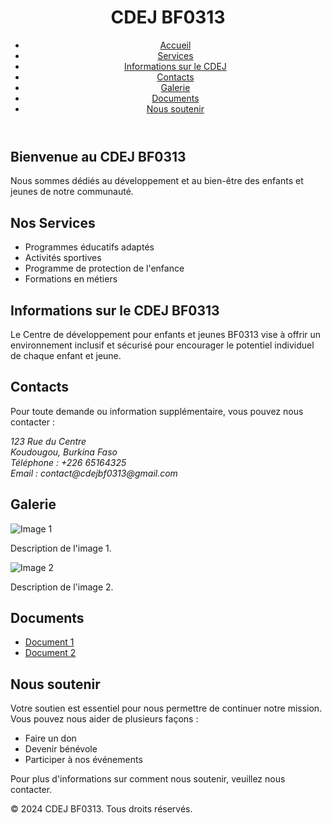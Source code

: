 <!DOCTYPE html>
<html lang="fr">
<head>
  <meta charset="UTF-8">
  <meta name="viewport" content="width=device-width, initial-scale=1.0">
  <title>CDEJ BF0313 - Centre de développement pour enfants et jeunes</title>
  <link rel="stylesheet" href="styles.css">
</head>
<body>
  <header>
    <div class="container">
      <h1>CDEJ BF0313</h1>
      <nav>
        <ul>
          <li><a href="#accueil">Accueil</a></li>
          <li><a href="#services">Services</a></li>
          <li><a href="#informations">Informations sur le CDEJ</a></li>
          <li><a href="#contacts">Contacts</a></li>
          <li><a href="#galerie">Galerie</a></li>
          <li><a href="#documents">Documents</a></li>
          <li><a href="#nous-soutenir">Nous soutenir</a></li>
        </ul>
      </nav>
    </div>
  </header>

  <section id="accueil" class="section">
    <div class="container">
      <h2>Bienvenue au CDEJ BF0313</h2>
      <p>Nous sommes dédiés au développement et au bien-être des enfants et jeunes de notre communauté.</p>
    </div>
  </section>

  <section id="services" class="section">
    <div class="container">
      <h2>Nos Services</h2>
      <ul>
        <li>Programmes éducatifs adaptés</li>
        <li>Activités sportives</li>
        <li>Programme de protection de l'enfance </li>
        <li>Formations en métiers </li>
      </ul>
    </div>
  </section>

  <section id="informations" class="section">
    <div class="container">
      <h2>Informations sur le CDEJ BF0313</h2>
      <p>Le Centre de développement pour enfants et jeunes BF0313 vise à offrir un environnement inclusif et sécurisé pour encourager le potentiel individuel de chaque enfant et jeune.</p>
    </div>
  </section>

  <section id="contacts" class="section">
    <div class="container">
      <h2>Contacts</h2>
      <p>Pour toute demande ou information supplémentaire, vous pouvez nous contacter :</p>
      <address>
        123 Rue du Centre<br>
        Koudougou, Burkina Faso<br>
        Téléphone : +226 65164325<br>
        Email : contact@cdejbf0313@gmail.com
      </address>
    </div>
  </section>

  <section id="galerie" class="section">
    <div class="container">
      <h2>Galerie</h2>
      <div class="gallery">
        <div class="gallery-item">
          <img src="image1.jpg" alt="Image 1">
          <p>Description de l'image 1.</p>
        </div>
        <div class="gallery-item">
          <img src="image2.jpg" alt="Image 2">
          <p>Description de l'image 2.</p>
        </div>
        <!-- Ajoutez plus d'éléments de galerie au besoin -->
      </div>
    </div>
  </section>

  <section id="documents" class="section">
    <div class="container">
      <h2>Documents</h2>
      <ul>
        <li><a href="document1.pdf">Document 1</a></li>
        <li><a href="document2.pdf">Document 2</a></li>
        <!-- Ajoutez plus de liens vers des documents au besoin -->
      </ul>
    </div>
  </section>

  <section id="nous-soutenir" class="section">
    <div class="container">
      <h2>Nous soutenir</h2>
      <p>Votre soutien est essentiel pour nous permettre de continuer notre mission. Vous pouvez nous aider de plusieurs façons :</p>
      <ul>
        <li>Faire un don</li>
        <li>Devenir bénévole</li>
        <li>Participer à nos événements</li>
      </ul>
      <p>Pour plus d'informations sur comment nous soutenir, veuillez nous contacter.</p>
    </div>
  </section>

  <footer>
    <div class="container">
      <p>&copy; 2024 CDEJ BF0313. Tous droits réservés.</p>
    </div>
  </footer>

  <script src="script.js"></script>
</body>
</html>
